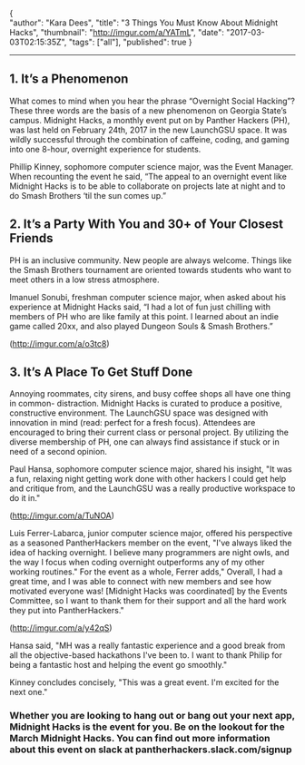 {  
  "author": "Kara Dees",
  "title": "3 Things You Must Know About Midnight Hacks",
  "thumbnail": "http://imgur.com/a/YATmL",
  "date": "2017-03-03T02:15:35Z",
  "tags": ["all"],
  "published": true
}

---

## 1.  It’s a Phenomenon

What comes to mind when you hear the phrase “Overnight Social Hacking”?  These three words are the basis of a new phenomenon on Georgia State’s campus. Midnight Hacks, a monthly event put on by Panther Hackers (PH), was last held on February 24th, 2017 in the new LaunchGSU space. It was wildly successful through the combination of caffeine, coding, and gaming into one 8-hour, overnight experience for students.

Phillip Kinney, sophomore computer science major, was the Event Manager. When recounting the event he said, “The appeal to an overnight event like Midnight Hacks is to be able to collaborate on projects late at night and to do Smash Brothers ‘til the sun comes up.”


## 2. It’s a Party With You and 30+ of Your Closest Friends

PH is an inclusive community. New people are always welcome. Things like the Smash Brothers tournament are oriented towards students who want to meet others in a low stress atmosphere.

Imanuel Sonubi, freshman computer science major, when asked about his experience at Midnight Hacks said, “I had a lot of fun just chilling with members of PH who are like family at this point. I learned about an indie game called 20xx, and also played Dungeon Souls & Smash Brothers.”

(http://imgur.com/a/o3tc8)

## 3. It’s A Place To Get Stuff Done

Annoying roommates, city sirens, and busy coffee shops all have one thing in common- distraction. Midnight Hacks is curated to produce a positive, constructive environment. The LaunchGSU space was designed with innovation in mind (read: perfect for a fresh focus). Attendees are encouraged to bring their current class or personal project. By utilizing the diverse membership of PH, one can always find assistance if stuck or in need of a second opinion.

Paul Hansa, sophomore computer science major, shared his insight, "It was a fun, relaxing night getting work done with other hackers I could get help and critique from, and the LaunchGSU was a really productive workspace to do it in."

(http://imgur.com/a/TuNOA)

Luis Ferrer-Labarca, junior computer science major, offered his perspective as a seasoned PantherHackers member on the event, "I've always liked the idea of hacking overnight. I believe many programmers are night owls, and the way I focus when coding overnight outperforms any of my other working routines." For the event as a whole, Ferrer adds," Overall, I had a great time, and I was able to connect with new members and see how motivated everyone was!  [Midnight Hacks was coordinated] by the Events Committee, so I want to thank them for their support and all the hard work they put into PantherHackers."

(http://imgur.com/a/y42qS)

Hansa said, "MH was a really fantastic experience and a good break from all the objective-based hackathons I've been to. I want to thank Philip for being a fantastic host and helping the event go smoothly."

Kinney concludes concisely, "This was a great event. I'm excited for the next one."

### Whether you are looking to hang out or bang out your next app, Midnight Hacks is the event for you. Be on the lookout for the March Midnight Hacks. You can find out more information about this event on slack at pantherhackers.slack.com/signup
